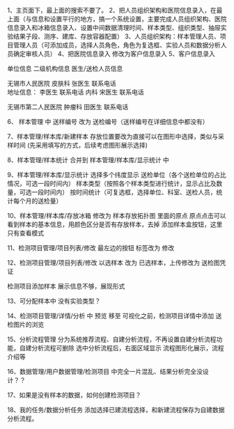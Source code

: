 1、主页面下，最上面的搜索不要了。
2、把人员组织架构和医院信息录入，在最上面（与信息和设置平行的地方，搞一个系统设置，主要完成人员组织架构、医院信息录入和冰箱信息录入、设置中间数据清理时间、样本类型、组织类型、抽屉实验结果子段、测序、建库、存放容器配置）
3、人员组织架构：样本管理人员、项目管理人员（可添加成员，选择人员角色，角色为复选框、实验人员和数据分析人员确定审核人员）
4、把医院信息录入 修改为客户信息录入
5、客户信息录入
   
   单位信息                  二级机构信息               医生/送检人员信息

   无锡市人民医院           皮肤科                      张医生    联系电话           
   地址信息：                                            李医生    联系电话
                             内科                        宋医生     联系电话


  无锡市第二人民医院        肿瘤科                      田医生    联系电话


6、 样本管理  中  送样编号 改为 送检编号（送样编号在详细信息中都没有）   
                            
7、样本管理/样本库/新建样本   存放位置要改为直接可以在图形中选择，类似与采样时间   (先采用填写的方式，后续考虑图形展示选择)

8、样本管理/样本统计 合并到  样本管理/样本库/显示统计 中

9、样本管理/样本库/显示统计 选择多个纬度显示 
   送检单位（各个送检单位的占比情况，可选一段时间内）
   样本类型（按照各个样本类型进行统计，显示占比及数量，可选一段时间内）
   按时间统计（可复选框，选择单位、科室、送检人员，统计每个月的送检量）

10、样本管理/样本库/存放冰箱  修改为 样本存放拓扑图 里面的原点 原点点击可以看到样本的基本信息，用颜色区分是否有存放样本，去掉 添加样本盒按钮，这里只有查看模式

11、检测项目管理/项目列表/修改  最左边的按钮 标签改为 修改

12、检测项目管理/项目列表/修改  以选样本 改为 已选样本，上传修改为 送检图凭证

   检测项目添加样本 展示信息不够，展现形式

13、可分配样本中 没有实验类型？

14、检测项目管理/详情/分析  中 预览 移至 可视化之前，检测项目详情中添加 送检图片的浏览

15、分析流程管理 分为系统推荐流程、自建分析流程，不再设置自建分析流程功能，自建分析流程可删除
    选中分析流程后，右面区域显示 流程图形化展示，流程介绍等

16、数据管理/用户数据管理/检测项目 中完全一片混乱、结果分析完全没设计？？

17、如果是没有样本的数据，如何创建检测项目？

18、我的任务/数据分析任务 添加选择已建流程选择，和新建流程保存为自建数据分析流程。


 
    

